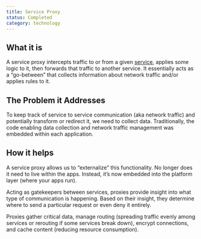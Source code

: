 ```yaml
---
title: Service Proxy
status: Completed
category: technology
---
```


## What it is
A service proxy intercepts traffic to or from a given [service](/service/), applies some logic to it, then forwards that traffic to another service. It essentially acts as a “go-between” that collects information about network traffic and/or applies rules to it.

## The Problem it Addresses
To keep track of service to service communication (aka network traffic) and potentially transform or redirect it, we need to collect data. Traditionally, the code enabling data collection and network traffic management was embedded within each application.

## How it helps
A service proxy allows us to “externalize” this functionality. No longer does it need to live within the apps. Instead, it’s now embedded into the platform layer (where your apps run).

Acting as gatekeepers between services, proxies provide insight into what type of communication is happening. Based on their insight, they determine where to send a particular request or even deny it entirely.

Proxies gather critical data, manage routing (spreading traffic evenly among services or rerouting if some services break down), encrypt connections, and cache content (reducing resource consumption).


